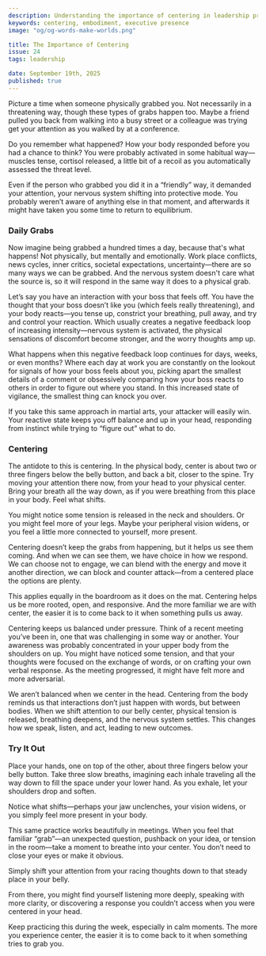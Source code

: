 ```yaml
---
description: Understanding the importance of centering in leadership practice.
keywords: centering, embodiment, executive presence
image: "og/og-words-make-worlds.png"

title: The Importance of Centering
issue: 24
tags: leadership

date: September 19th, 2025
published: true
---
```


Picture a time when someone physically grabbed you. Not necessarily in a threatening way, though these types of grabs happen too. Maybe a friend pulled you back from walking into a busy street or a colleague was trying get your attention as you walked by at a conference.  

Do you remember what happened? How your body responded before you had a chance to think? You were probably activated in some habitual way—muscles tense, cortisol released, a little bit of a recoil as you automatically assessed the threat level.

Even if the person who grabbed you did it in a “friendly” way, it demanded your attention, your nervous system shifting into protective mode. You probably weren’t aware of anything else in that moment, and afterwards it might have taken you some time to return to equilibrium.

### Daily Grabs

Now imagine being grabbed a hundred times a day, because that's what happens! Not physically, but mentally and emotionally. Work place conflicts, news cycles, inner critics, societal expectations, uncertainty—there are so many ways we can be grabbed. And the nervous system doesn't care what the source is, so it will respond in the same way it does to a physical grab.

Let’s say you have an interaction with your boss that feels off. You have the thought that your boss doesn’t like you (which feels really threatening), and your body reacts—you tense up, constrict your breathing, pull away, and try and control your reaction. Which usually creates a negative feedback loop of increasing intensity—nervous system is activated, the physical sensations of discomfort become stronger, and the worry thoughts amp up.

What happens when this negative feedback loop continues for days, weeks, or even months? Where each day at work you are constantly on the lookout for signals of how your boss feels about you, picking apart the smallest details of a comment or obsessively comparing how your boss reacts to others in order to figure out where you stand. In this increased state of vigilance, the smallest thing can knock you over.

If you take this same approach in martial arts, your attacker will easily win. Your reactive state keeps you off balance and up in your head, responding from instinct while trying to “figure out” what to do.

### Centering

The antidote to this is centering. In the physical body, center is about two or three fingers below the belly button, and back a bit, closer to the spine. Try moving your attention there now, from your head to your physical center. Bring your breath all the way down, as if you were breathing from this place in your body. Feel what shifts.

You might notice some tension is released in the neck and shoulders. Or you might feel more of your legs. Maybe your peripheral vision widens, or you feel a little more connected to yourself, more present.  

Centering doesn’t keep the grabs from happening, but it helps us see them coming. And when we can see them, we have choice in how we respond. We can choose not to engage, we can blend with the energy and move it another direction, we can block and counter attack—from a centered place the options are plenty.

This applies equally in the boardroom as it does on the mat. Centering helps us be more rooted, open, and responsive. And the more familiar we are with center, the easier it is to come back to it when something pulls us away.

Centering keeps us balanced under pressure. Think of a recent meeting you’ve been in, one that was challenging in some way or another. Your awareness was probably concentrated in your upper body from the shoulders on up. You might have noticed some tension, and that your thoughts were focused on the exchange of words, or on crafting your own verbal response. As the meeting progressed, it might have felt more and more adversarial.

We aren’t balanced when we center in the head. Centering from the body reminds us that interactions don’t just happen with words, but between bodies. When we shift attention to our belly center, physical tension is released, breathing deepens, and the nervous system settles. This changes how we speak, listen, and act, leading to new outcomes.

### Try It Out

Place your hands, one on top of the other, about three fingers below your belly button. Take three slow breaths, imagining each inhale traveling all the way down to fill the space under your lower hand. As you exhale, let your shoulders drop and soften.

Notice what shifts—perhaps your jaw unclenches, your vision widens, or you simply feel more present in your body.

This same practice works beautifully in meetings. When you feel that familiar “grab”—an unexpected question, pushback on your idea, or tension in the room—take a moment to breathe into your center. You don’t need to close your eyes or make it obvious.

Simply shift your attention from your racing thoughts down to that steady place in your belly.

From there, you might find yourself listening more deeply, speaking with more clarity, or discovering a response you couldn’t access when you were centered in your head.

Keep practicing this during the week, especially in calm moments. The more you experience center, the easier it is to come back to it when something tries to grab you.
